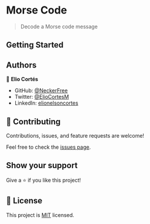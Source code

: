 # Morse Code

> Decode a Morse code message 


## Getting Started

## Authors

👤 **Elio Cortés**

- GitHub: [@NeckerFree](https://github.com/NeckerFree)
- Twitter: [@ElioCortesM](https://twitter.com/ElioCortesM)
- LinkedIn: [elionelsoncortes](https://www.linkedin.com/in/elionelsoncortes/)

## 🤝 Contributing

Contributions, issues, and feature requests are welcome!

Feel free to check the [issues page](https://github.com/NeckerFree/MorseCode/issues).

## Show your support

Give a ⭐️ if you like this project!

## 📝 License

This project is [MIT](./MIT.md) licensed.

